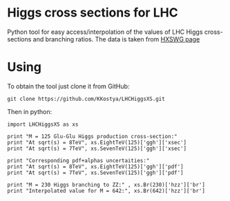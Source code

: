 Higgs cross sections for LHC 
===========================

Python tool for easy access/interpolation of the values of LHC Higgs cross-sections and branching ratios.
The data is taken from [HXSWG page](https://twiki.cern.ch/twiki/bin/view/LHCPhysics/CrossSections)  

# Using
To obtain the tool just clone it from GitHub:

    git clone https://github.com/KKostya/LHCHiggsXS.git

Then in python:

    import LHCHiggsXS as xs

    print "M = 125 Glu-Glu Higgs production cross-section:"
    print "At sqrt(s) = 8TeV", xs.EightTeV(125)['ggh']['xsec']
    print "At sqrt(s) = 7TeV", xs.SevenTeV(125)['ggh']['xsec']

    print "Corresponding pdf+alphas uncertaities:"
    print "At sqrt(s) = 8TeV", xs.EightTeV(125)['ggh']['pdf']
    print "At sqrt(s) = 7TeV", xs.SevenTeV(125)['ggh']['pdf']

    print "M = 230 Higgs branching to ZZ:" , xs.Br(230)['hzz']['br']
    print "Interpolated value for M = 642:", xs.Br(642)['hzz']['br']

